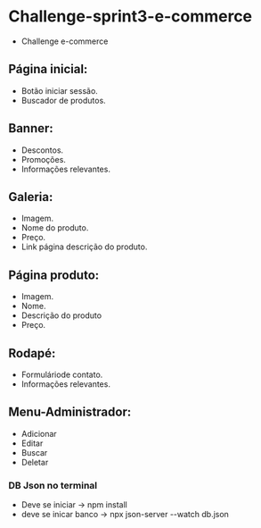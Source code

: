 # Challenge-sprint3-e-commerce
- Challenge e-commerce

## Página inicial:
- Botão iniciar sessão.
- Buscador de produtos.

## Banner:
- Descontos.
- Promoções.
- Informações relevantes.

## Galeria:
- Imagem.
- Nome do produto.
- Preço.
- Link página descrição do produto.

## Página produto:
- Imagem.
- Nome.
- Descrição do produto
- Preço.

## Rodapé:
- Formuláriode contato.
- Informações relevantes.

## Menu-Administrador:
- Adicionar
- Editar
- Buscar
- Deletar

### DB Json no terminal
- Deve se iniciar -> npm  install
- deve se inicar banco -> npx json-server --watch db.json

